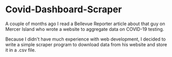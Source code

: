 # Covid-Dashboard-Scraper

A couple of months ago I read a Bellevue Reporter article about that guy on Mercer Island who wrote a website to aggregate data on COVID-19 testing.

Because I didn't have much experience with web development, I decided to write a simple scraper program to download data from his website and store it in a .csv file.
